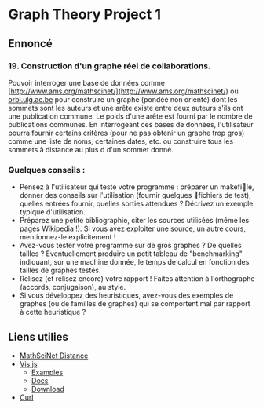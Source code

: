 # Graph Theory Project 1

## Ennoncé

### 19. Construction d'un graphe réel de collaborations. 
Pouvoir interroger une base de données comme [http://www.ams.org/mathscinet/](http://www.ams.org/mathscinet/) ou
[orbi.ulg.ac.be](orbi.ulg.ac.be) pour construire un graphe (pondéé non orienté)
dont les sommets sont les auteurs et une arête existe entre deux auteurs
s'ils ont une publication commune. Le poids d'une arête est fourni
par le nombre de publications communes. En interrogeant ces bases
de données, l'utilisateur pourra fournir certains critères (pour ne pas
obtenir un graphe trop gros) comme une liste de noms, certaines dates,
etc. ou construire tous les sommets à distance au plus d d'un sommet
donné.

### Quelques conseils :
- Pensez à l'utilisateur qui teste votre programme : préparer un makefile,
donner des conseils sur l'utilisation (fournir quelques fichiers de test),
quelles entrées fournir, quelles sorties attendues ? Décrivez un exemple
typique d'utilisation.
- Préparez une petite bibliographie, citer les sources utilisées (même les
pages Wikipedia !). Si vous avez exploiter une source, un autre cours,
mentionnez-le explicitement !
- Avez-vous tester votre programme sur de gros graphes ? De quelles
tailles ? Eventuellement produire un petit tableau de "benchmarking"
indiquant, sur une machine donnée, le temps de calcul en fonction des
tailles de graphes testés.
- Relisez (et relisez encore) votre rapport ! Faites attention à l'orthographe
(accords, conjugaison), au style.
- Si vous développez des heuristiques, avez-vous des exemples de graphes
(ou de familles de graphes) qui se comportent mal par rapport à cette
heuristique ?

## Liens utilies

* [MathSciNet Distance](https://mathscinet.ams.org/mathscinet/freeTools.html?version=2)
* [Vis.js](http://visjs.org/)
    * [Examples](http://visjs.org/network_examples.html)
    * [Docs](http://visjs.org/docs/network/)
    * [Download](http://visjs.org/index.html#download_install)
* [Curl](https://curl.haxx.se/libcurl/c/sepheaders.html)
